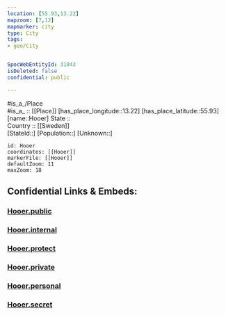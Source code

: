 ```yaml
---
location: [55.93,13.22] 
mapzoom: [7,12] 
mapmarker: city 
type: City
tags:
- geo/City


SpocWebEntityId: 31043
isDeleted: false
confidential: public

---
```

#is_a_/Place  
#is_a_ :: [[Place]] 
[has_place_longitude::13.22] 
[has_place_latitude::55.93] 
[name::Hooer] 
State ::  
Country :: [[Sweden]]  
[StateId::] 
[Population::] 
[Unknown::] 


```leaflet
id: Hooer
coordinates: [[Hooer]] 
markerFile: [[Hooer]] 
defaultZoom: 11 
maxZoom: 18
```


## Confidential Links & Embeds: 

### [Hooer.public](/_public/\Earth\Continent\Europe\Europe~North\Sweden\Provinces~Sweden\Skåne\CityHooer.public.md) 

### [Hooer.internal](/_internal/\Earth\Continent\Europe\Europe~North\Sweden\Provinces~Sweden\Skåne\CityHooer.internal.md) 

### [Hooer.protect](/_protect/\Earth\Continent\Europe\Europe~North\Sweden\Provinces~Sweden\Skåne\CityHooer.protect.md) 

### [Hooer.private](/_private/\Earth\Continent\Europe\Europe~North\Sweden\Provinces~Sweden\Skåne\CityHooer.private.md) 

### [Hooer.personal](/_personal/\Earth\Continent\Europe\Europe~North\Sweden\Provinces~Sweden\Skåne\CityHooer.personal.md) 

### [Hooer.secret](/_secret/\Earth\Continent\Europe\Europe~North\Sweden\Provinces~Sweden\Skåne\CityHooer.secret.md)

